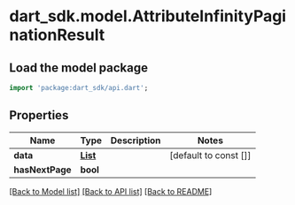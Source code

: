 # dart_sdk.model.AttributeInfinityPaginationResult

## Load the model package
```dart
import 'package:dart_sdk/api.dart';
```

## Properties
Name | Type | Description | Notes
------------ | ------------- | ------------- | -------------
**data** | [**List<Attribute>**](Attribute.md) |  | [default to const []]
**hasNextPage** | **bool** |  | 

[[Back to Model list]](../README.md#documentation-for-models) [[Back to API list]](../README.md#documentation-for-api-endpoints) [[Back to README]](../README.md)



